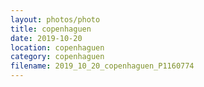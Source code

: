 ```yaml
---
layout: photos/photo
title: copenhaguen
date: 2019-10-20
location: copenhaguen
category: copenhaguen
filename: 2019_10_20_copenhaguen_P1160774
---
```

